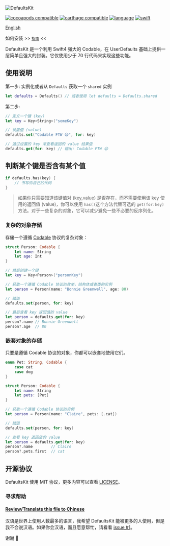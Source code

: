 
![DefaultsKit](/DefaultsKit.png?raw=true)

[![cocoapods compatible](https://img.shields.io/badge/cocoapods-compatible-brightgreen.svg)](https://cocoapods.org/pods/DefaultsKit)
[![carthage compatible](https://img.shields.io/badge/carthage-compatible-brightgreen.svg)](https://github.com/Carthage/Carthage)
[![language](https://img.shields.io/badge/spm-compatible-brightgreen.svg)](https://swift.org)
[![swift](https://img.shields.io/badge/swift-4.0+-orange.svg)](https://github.com/nmdias/DefaultsKit/releases)

[English](README.md)

如何安装 >> [`指南`](https://github.com/nmdias/DefaultsKit/blob/master/INSTALL.md) <<

DefaultsKit 是一个利用 Swift4 强大的 Codable，在 UserDefaults 基础上提供一层简单且强大的封装。它仅使用少于 70 行代码来实现这些功能。

## 使用说明

第一步: 实例化或者从 `Defaults` 获取一个 `shared` 实例

```swift
let defaults = Defaults() // 或者使用 let defaults = Defaults.shared
```

第二步:

```swift
// 定义一个键 (key)
let key = Key<String>("someKey")

// 设置值 (value)
defaults.set("Codable FTW 😃", for: key)

// 通过设置的 key 来查看返回的 value 结果值
defaults.get(for: key) // 输出: Codable FTW 😃
```

## 判断某个键是否含有某个值

```swift
if defaults.has(key) { 
    // 书写你自己的代码
}
```

> 如果你只需要知道该键值对 (key,value) 是否存在，而不需要使用该 key 使用的返回值 (value)，你可以使用 `has()`这个方法代替可选的 `get(for:key)` 方法。对于一些复杂的对象，它可以减少避免一些不必要的反序列化。


### 复杂的对象存储

存储一个遵循 [Codable](https://developer.apple.com/documentation/swift/codable) 协议的复杂对象：

```swift
struct Person: Codable {
    let name: String
    let age: Int
}

// 然后创建一个键
let key = Key<Person>("personKey")

// 获取一个遵循 Codable 协议的枚举，结构体或者类的实例
let person = Person(name: "Bonnie Greenwell", age: 80)

// 赋值
defaults.set(person, for: key)

// 最后查看 key 返回值的 value
let person = defaults.get(for: key)
person?.name // Bonnie Greenwell
person?.age  // 80
```
### 嵌套对象的存储

只要是遵循 Codable 协议的对象，你都可以嵌套地使用它们。

```swift
enum Pet: String, Codable {
    case cat
    case dog
}

struct Person: Codable {
    let name: String
    let pets: [Pet]
}

// 获取一个遵循 Codable 协议的实例
let person = Person(name: "Claire", pets: [.cat])

// 赋值
defaults.set(person, for: key)

// 查看 key 返回值的 value
let person = defaults.get(for: key)
person?.name        // Claire
person?.pets.first  // cat
```

## 开源协议

DefaultsKit 使用 MIT 协议，更多内容可以查看 [LICENSE](https://github.com/nmdias/DefaultsKit/blob/master/LICENSE)。

### 寻求帮助
#### [Review/Translate this file to Chinese](https://github.com/nmdias/DefaultsKit/issues/1)

汉语是世界上使用人数最多的语言，我希望 DefaultsKit 能被更多的人使用，但是我不会说汉语。如果你会汉语，而且愿意帮忙，请看看 [issue #1](https://github.com/nmdias/DefaultsKit/issues/1)。

谢谢 🙏
